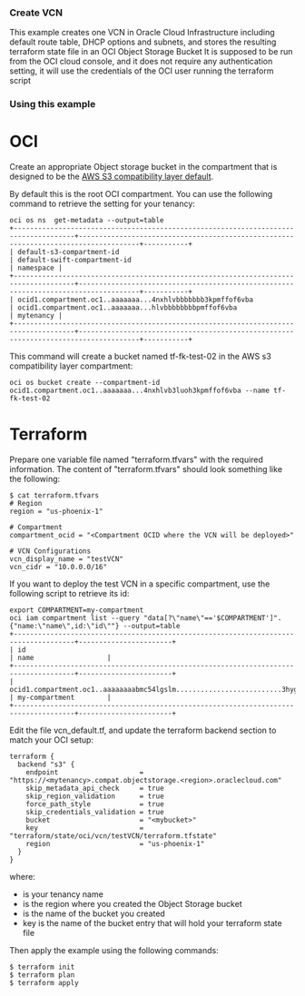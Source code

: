 ### Create VCN
This example creates one VCN in Oracle Cloud Infrastructure including default route table, DHCP options and subnets, and stores the resulting terraform state file in an OCI Object Storage Bucket
It is supposed to be run from the OCI cloud console, and it does not require any authentication setting, it will use the credentials of the OCI user running the terraform script


### Using this example


# OCI

Create an appropriate Object storage bucket in the compartment that is designed to be the [AWS S3 compatibility layer default](https://docs.cloud.oracle.com/en-us/iaas/Content/Object/Tasks/s3compatibleapi.htm#Viewing).

By default this is the root OCI compartment. You can use the following command to retrieve the setting for your tenancy:

```
oci os ns  get-metadata --output=table
+-------------------------------------------------------------------------------------+-------------------------------------------------------------------------------------+-----------+
| default-s3-compartment-id                                                           | default-swift-compartment-id                                                        | namespace |
+-------------------------------------------------------------------------------------+-------------------------------------------------------------------------------------+-----------+
| ocid1.compartment.oc1..aaaaaaa...4nxhlvbbbbbbb3kpmffof6vba                          | ocid1.compartment.oc1..aaaaaaa...hlvbbbbbbbbpmffof6vba                              | mytenancy |
+-------------------------------------------------------------------------------------+-------------------------------------------------------------------------------------+-----------+
```

This command will create a bucket named tf-fk-test-02 in the AWS s3 compatibility layer compartment:

```
oci os bucket create --compartment-id ocid1.compartment.oc1..aaaaaaa...4nxhlvb3luoh3kpmffof6vba --name tf-fk-test-02
```


# Terraform
Prepare one variable file named "terraform.tfvars" with the required information. The content of "terraform.tfvars" should look something like the following:

```
$ cat terraform.tfvars
# Region
region = "us-phoenix-1"

# Compartment
compartment_ocid = "<Compartment OCID where the VCN will be deployed>"

# VCN Configurations
vcn_display_name = "testVCN"
vcn_cidr = "10.0.0.0/16"
```

If you want to deploy the test VCN in a specific compartment, use the following script to retrieve its id:

```
export COMPARTMENT=my-compartment
oci iam compartment list --query "data[?\"name\"=='$COMPARTMENT']".{"name:\"name\",id:\"id\""} --output=table
+-------------------------------------------------------------------------------------+-----------------------+
| id                                                                                  | name                  |
+-------------------------------------------------------------------------------------+-----------------------+
| ocid1.compartment.oc1..aaaaaaaabmc54lgslm..........................3hygseg6qeh5pvwq | my-compartment        |
+-------------------------------------------------------------------------------------+-----------------------+
```


Edit the file vcn_default.tf, and update the terraform backend section to match your OCI setup:

```
terraform {
  backend "s3" {
    endpoint                    = "https://<mytenancy>.compat.objectstorage.<region>.oraclecloud.com"
    skip_metadata_api_check     = true
    skip_region_validation      = true
    force_path_style            = true
    skip_credentials_validation = true
    bucket                      = "<mybucket>"
    key                         = "terraform/state/oci/vcn/testVCN/terraform.tfstate"
    region                      = "us-phoenix-1"
  }
}

```

where:
* <mytenancy> is your tenancy name
* <region> is the region where you created the Object Storage bucket
* <mybucket> is the name of the bucket you created
* key is the name of the bucket entry that will hold your terraform state file


Then apply the example using the following commands:

```
$ terraform init
$ terraform plan
$ terraform apply
```
